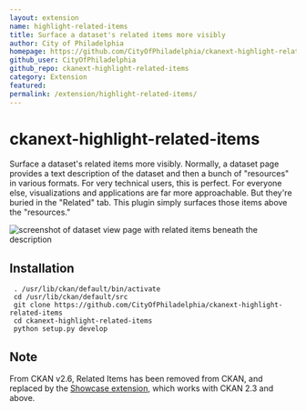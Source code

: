 ```yaml
---
layout: extension
name: highlight-related-items
title: Surface a dataset's related items more visibly
author: City of Philadelphia
homepage: https://github.com/CityOfPhiladelphia/ckanext-highlight-related-items
github_user: CityOfPhiladelphia
github_repo: ckanext-highlight-related-items
category: Extension
featured: 
permalink: /extension/highlight-related-items/
---
```



# ckanext-highlight-related-items
Surface a dataset's related items more visibly. Normally, a dataset page
provides a text description of the dataset and then a bunch of "resources" in
various formats. For very technical users, this is perfect. For everyone else,
visualizations and applications are far more approachable. But they're buried in
the "Related" tab. This plugin simply surfaces those items above the "resources."

![screenshot of dataset view page with related items beneath the
description](http://i.imgur.com/M8dmuPc.png)

## Installation

```
 . /usr/lib/ckan/default/bin/activate
 cd /usr/lib/ckan/default/src
 git clone https://github.com/CityOfPhiladelphia/ckanext-highlight-related-items
 cd ckanext-highlight-related-items
 python setup.py develop
```

## Note
From CKAN v2.6, Related Items has been removed from CKAN, and replaced by the [Showcase extension](https://github.com/ckan/ckanext-showcase), which works with CKAN 2.3 and above.
